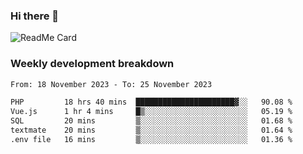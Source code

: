 ### Hi there 👋

<!--
**itzcy/itzcy** is a ✨ _special_ ✨ repository because its `README.md` (this file) appears on your GitHub profile.

Here are some ideas to get you started:

- 🔭 I’m currently working on ...
- 🌱 I’m currently learning ...
- 👯 I’m looking to collaborate on ...
- 🤔 I’m looking for help with ...
- 💬 Ask me about ...
- 📫 How to reach me: ...
- 😄 Pronouns: ...
- ⚡ Fun fact: ...
-->
![ReadMe Card](https://github-readme-stats.vercel.app/api?username=itzcy&show_icons=true&title_color=2d3198&icon_color=797cb8&text_color=24292e&bg_color=f6f8fa)

### Weekly development breakdown
<!--START_SECTION:waka-->

```txt
From: 18 November 2023 - To: 25 November 2023

PHP         18 hrs 40 mins  ██████████████████████▓░░   90.08 %
Vue.js      1 hr 4 mins     █▒░░░░░░░░░░░░░░░░░░░░░░░   05.19 %
SQL         20 mins         ▒░░░░░░░░░░░░░░░░░░░░░░░░   01.68 %
textmate    20 mins         ▒░░░░░░░░░░░░░░░░░░░░░░░░   01.64 %
.env file   16 mins         ▒░░░░░░░░░░░░░░░░░░░░░░░░   01.36 %
```

<!--END_SECTION:waka-->
